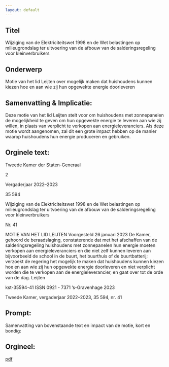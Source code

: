 ```yaml
---
layout: default
---
```

## Titel
Wijziging van de Elektriciteitswet 1998 en de Wet belastingen op milieugrondslag ter uitvoering van de afbouw van de salderingsregeling voor kleinverbruikers
## Onderwerp
Motie van het lid Leijten over mogelijk maken dat huishoudens kunnen kiezen hoe en aan wie zij hun opgewekte energie doorleveren
## Samenvatting & Implicatie:

Deze motie van het lid Leijten stelt voor om huishoudens met zonnepanelen de mogelijkheid te geven om hun opgewekte energie te leveren aan wie zij willen, in plaats van verplicht te verkopen aan energieleveranciers. Als deze motie wordt aangenomen, zal dit een grote impact hebben op de manier waarop huishoudens hun energie produceren en gebruiken.
## Orginele text:


Tweede Kamer der Staten-Generaal

2

Vergaderjaar 2022–2023

35 594

Wijziging van de Elektriciteitswet 1998 en de
Wet belastingen op milieugrondslag ter
uitvoering van de afbouw van de
salderingsregeling voor kleinverbruikers

Nr. 41

MOTIE VAN HET LID LEIJTEN
Voorgesteld 26 januari 2023
De Kamer,
gehoord de beraadslaging,
constaterende dat met het afschaffen van de salderingsregeling
huishoudens met zonnepanelen hun energie moeten verkopen aan
energieleveranciers en die niet zelf kunnen leveren aan bijvoorbeeld de
school in de buurt, het buurthuis of de buurtbatterij;
verzoekt de regering het mogelijk te maken dat huishoudens kunnen
kiezen hoe en aan wie zij hun opgewekte energie doorleveren en niet
verplicht worden die te verkopen aan de energieleverancier,
en gaat over tot de orde van de dag.
Leijten

kst-35594-41
ISSN 0921 - 7371
’s-Gravenhage 2023

Tweede Kamer, vergaderjaar 2022–2023, 35 594, nr. 41


## Prompt:
Samenvatting van bovenstaande text en impact van de motie, kort en bondig:

## Orgineel:
[pdf](https://gegevensmagazijn.tweedekamer.nl/OData/v4/2.0/Document(49eac664-e829-481c-a5d8-161e8f0ca664)/resource)
